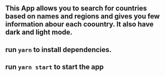 ## This App allows you to search for countries based on names and regions and gives you few information abour each coountry. It also have dark and light mode. 
## run `yarn` to install dependencies. 
## run `yarn start` to start the app